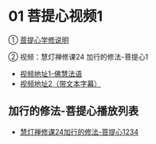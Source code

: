 # 01 菩提心视频1

① [菩提心学修说明](https://fohuifayu.com/index.php/huideng-jiangtang/chanxiuke/zen-04/8657-zen04-ptx)

② 视频：慧灯禅修课24 加行的修法-菩提心1


- [视频地址1-佛慧法语](https://fohuifayu.com/index.php/huideng-jiangtang/chanxiuke/zen-04/2788-l18078)
- [视频地址2（带文本字幕）](/video#慧灯禅修课第四册/02-1%20慧灯禅修课24%20加行的修法-菩提心1.mp4)

## 加行的修法-菩提心播放列表

- [慧灯禅修课24加行的修法-菩提心1234](/playlist/?urls=慧灯禅修课第四册/02-1%20慧灯禅修课24%20加行的修法-菩提心1.mp4^33@慧灯禅修课24加行的修法-菩提心1|慧灯禅修课第四册/02-2%20慧灯禅修课25%20加行的修法-菩提心2.mp4^33@慧灯禅修课25加行的修法-菩提心2|慧灯禅修课第四册/02-3%20慧灯禅修课26%20加行的修法-菩提心3.mp4^33@慧灯禅修课26加行的修法-菩提心3|慧灯禅修课第四册/02-4%20慧灯禅修课27%20加行的修法-菩提心4.mp4^33@慧灯禅修课27加行的修法-菩提心4)

